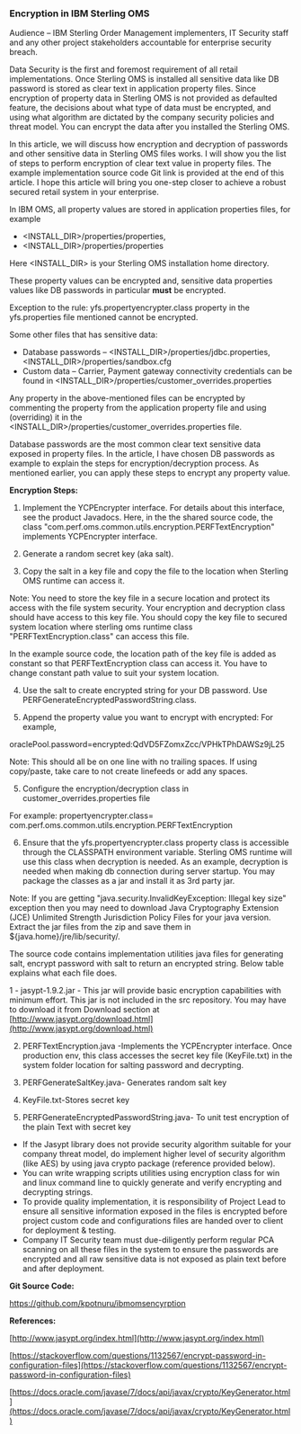 ### Encryption in IBM Sterling OMS

Audience – IBM Sterling Order Management implementers, IT Security staff and any other project stakeholders accountable for enterprise security breach.

Data Security is the first and foremost requirement of all retail implementations. Once Sterling OMS is installed all sensitive data like DB password is stored as clear text in application property files. Since encryption of property data in Sterling OMS is not provided as defaulted feature, the decisions about what type of data must be encrypted, and using what algorithm are dictated by the company security policies and threat model. You can encrypt the data after you installed the Sterling OMS.

In this article, we will discuss how encryption and decryption of passwords and other sensitive data in Sterling OMS files works. I will show you the list of steps to perform encryption of clear text value in property files. The example implementation source code Git link is provided at the end of this article. I hope this article will bring you one-step closer to achieve a robust secured retail system in your enterprise.

In IBM OMS, all property values are stored in application properties files, for example

- &lt;INSTALL\_DIR&gt;/properties/properties,
- &lt;INSTALL\_DIR&gt;/properties/properties

Here &lt;INSTALL\_DIR&gt; is your Sterling OMS installation home directory.

These property values can be encrypted and, sensitive data properties values like DB passwords in particular **must** be encrypted.

Exception to the rule: yfs.propertyencrypter.class property in the yfs.properties file mentioned cannot be encrypted.

Some other files that has sensitive data:

- Database passwords – &lt;INSTALL\_DIR&gt;/properties/jdbc.properties, &lt;INSTALL\_DIR&gt;/properties/sandbox.cfg
- Custom data – Carrier, Payment gateway connectivity credentials can be found in &lt;INSTALL\_DIR&gt;/properties/customer\_overrides.properties

Any property in the above-mentioned files can be encrypted by commenting the property from the application property file and using (overriding) it in the &lt;INSTALL\_DIR&gt;/properties/customer\_overrides.properties file.

Database passwords are the most common clear text sensitive data exposed in property files. In the article, I have chosen DB passwords as example to explain the steps for encryption/decryption process. As mentioned earlier, you can apply these steps to encrypt any property value.

**Encryption Steps:**

1. Implement the YCPEncrypter interface. For details about this interface, see the product Javadocs.  Here, in the the shared source code, the class &quot;com.perf.oms.common.utils.encryption.PERFTextEncryption&quot; implements YCPEncrypter interface.

2. Generate a random secret key (aka salt).

3. Copy the salt in a key file and copy the file to the location when Sterling OMS runtime can access it.

Note: You need to store the key file in a secure location and protect its access with the file system security. Your encryption and decryption class should have access to this key file. You should copy the key file to secured system location where sterling oms runtime class &quot;PERFTextEncryption.class&quot; can access this file.

In the example source code, the location path of the key file is added as constant so that PERFTextEncryption class can access it. You have to change constant path value to suit your system location.

4. Use the salt to create encrypted string for your DB password. Use PERFGenerateEncryptedPasswordString.class.

5. Append the property value you want to encrypt with encrypted: For example,

oraclePool.password=encrypted:QdVD5FZomxZcc/VPHkTPhDAWSz9jL25

Note: This should all be on one line with no trailing spaces. If using copy/paste, take care to not create linefeeds or add any spaces.

5. Configure the encryption/decryption class in customer\_overrides.properties file

For example:
propertyencrypter.class= com.perf.oms.common.utils.encryption.PERFTextEncryption

6. Ensure that the yfs.propertyencrypter.class property class is accessible through the CLASSPATH environment variable. Sterling OMS runtime will use this class when decryption is needed. As an example, decryption is needed when making db connection during server startup. You may package the classes  as a jar and install it as 3rd party jar.

Note: If you are getting &quot;java.security.InvalidKeyException: Illegal key size&quot; exception then you may need to download Java Cryptography Extension (JCE) Unlimited Strength Jurisdiction Policy Files for your java version. Extract the jar files from the zip and save them in ${java.home}/jre/lib/security/.

The source code contains implementation utilities java files for generating salt, encrypt password with salt to return an encrypted string. Below table explains what each file does.

1 - jasypt-1.9.2.jar - This jar will provide basic encryption capabilities with minimum effort. This jar is not included in the src repository. You may have to download it from Download section at [http://www.jasypt.org/download.html](http://www.jasypt.org/download.html) 

2. PERFTextEncryption.java -Implements the YCPEncrypter interface. Once production env, this class accesses the secret key file (KeyFile.txt) in the system folder location for salting password and decrypting. 

3. PERFGenerateSaltKey.java- Generates random salt key 

4. KeyFile.txt-Stores secret key 

5. PERFGenerateEncryptedPasswordString.java- To unit test encryption of the plain Text with secret key 

- If the Jasypt library does not provide security algorithm suitable for your company threat model, do implement higher level of security algorithm (like AES) by using java crypto package (reference provided below).
- You can write wrapping scripts utilities using encryption class for win and linux command line to quickly generate and verify encrypting and decrypting strings.
- To provide quality implementation, it is responsibility of Project Lead to ensure all sensitive information exposed in the files is encrypted before project custom code and configurations files are handed over to client for deployment &amp; testing.
- Company IT Security team must due-diligently perform regular PCA scanning on all these files in the system to ensure the passwords are encrypted and all raw sensitive data is not exposed as plain text before and after deployment.

**Git Source Code:**

 https://github.com/kpotnuru/ibmomsencyrption

**References:**

[http://www.jasypt.org/index.html](http://www.jasypt.org/index.html)

[https://stackoverflow.com/questions/1132567/encrypt-password-in-configuration-files](https://stackoverflow.com/questions/1132567/encrypt-password-in-configuration-files)

[https://docs.oracle.com/javase/7/docs/api/javax/crypto/KeyGenerator.html](https://docs.oracle.com/javase/7/docs/api/javax/crypto/KeyGenerator.html)
